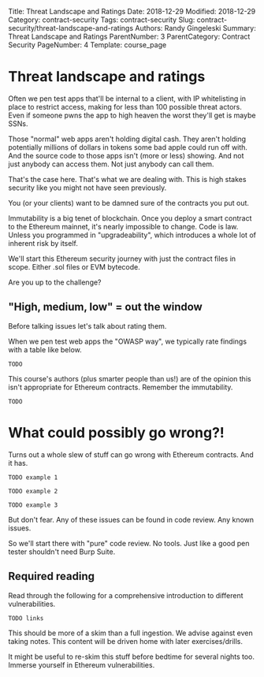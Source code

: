 Title: Threat Landscape and Ratings
Date: 2018-12-29
Modified: 2018-12-29
Category: contract-security
Tags: contract-security
Slug: contract-security/threat-landscape-and-ratings
Authors: Randy Gingeleski
Summary: Threat Landscape and Ratings
ParentNumber: 3
ParentCategory: Contract Security
PageNumber: 4
Template: course_page


# Threat landscape and ratings

Often we pen test apps that'll be internal to a client, with IP whitelisting in place to restrict access, making for less than 100 possible threat actors. Even if someone pwns the app to high heaven the worst they'll get is maybe SSNs.

Those "normal" web apps aren't holding digital cash. They aren't holding potentially millions of dollars in tokens some bad apple could run off with. And the source code to those apps isn't (more or less) showing. And not just anybody can access them. Not just anybody can call them.

That's the case here. That's what we are dealing with. This is high stakes security like you might not have seen previously.

You (or your clients) want to be damned sure of the contracts you put out.

Immutability is a big tenet of blockchain. Once you deploy a smart contract to the Ethereum mainnet, it's nearly impossible to change. Code is law. Unless you programmed in "upgradeability", which introduces a whole lot of inherent risk by itself.

We'll start this Ethereum security journey with just the contract files in scope. Either .sol files or EVM bytecode.

Are you up to the challenge?

## "High, medium, low" = out the window

Before talking issues let's talk about rating them.

When we pen test web apps the "OWASP way", we typically rate findings with a table like below.

`TODO`

This course's authors (plus smarter people than us!) are of the opinion this isn't appropriate for Ethereum contracts. Remember the immutability.

`TODO`

# What could possibly go wrong?!

Turns out a whole slew of stuff can go wrong with Ethereum contracts. And it has.

`TODO example 1`

`TODO example 2`

`TODO example 3`

But don't fear. Any of these issues can be found in code review. Any known issues.

So we'll start there with "pure" code review. No tools. Just like a good pen tester shouldn't need Burp Suite.

## Required reading

Read through the following for a comprehensive introduction to different vulnerabilities.

`TODO links`

This should be more of a skim than a full ingestion. We advise against even taking notes. This content will be driven home with later exercises/drills.

It might be useful to re-skim this stuff before bedtime for several nights too. Immerse yourself in Ethereum vulnerabilities.
